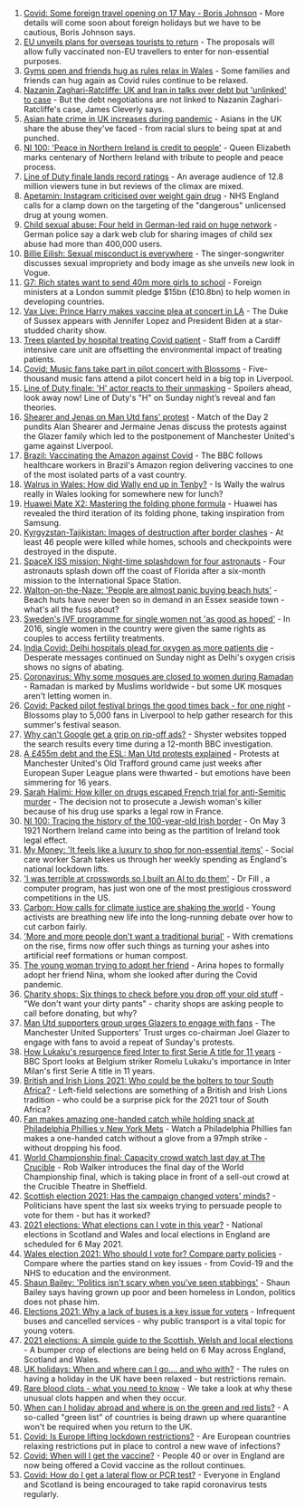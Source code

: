 1. [Covid: Some foreign travel opening on 17 May - Boris Johnson](https://www.bbc.co.uk/news/uk-56970260) - More details will come soon about foreign holidays but we have to be cautious, Boris Johnson says.
2. [EU unveils plans for overseas tourists to return](https://www.bbc.co.uk/news/world-europe-56970398) - The proposals will allow fully vaccinated non-EU travellers to enter for non-essential purposes.
3. [Gyms open and friends hug as rules relax in Wales](https://www.bbc.co.uk/news/uk-wales-56929301) - Some families and friends can hug again as Covid rules continue to be relaxed.
4. [Nazanin Zaghari-Ratcliffe: UK and Iran in talks over debt but 'unlinked' to case](https://www.bbc.co.uk/news/uk-56969519) - But the debt negotiations are not linked to Nazanin Zaghari-Ratcliffe's case, James Cleverly says.
5. [Asian hate crime in UK increases during pandemic](https://www.bbc.co.uk/news/uk-56937299) - Asians in the UK share the abuse they've faced - from racial slurs to being spat at and punched.
6. [NI 100: 'Peace in Northern Ireland is credit to people'](https://www.bbc.co.uk/news/uk-northern-ireland-56966270) - Queen Elizabeth marks centenary of Northern Ireland with tribute to people and peace process.
7. [Line of Duty finale lands record ratings](https://www.bbc.co.uk/news/entertainment-arts-56945425) - An average audience of 12.8 million viewers tune in but reviews of the climax are mixed.
8. [Apetamin: Instagram criticised over weight gain drug](https://www.bbc.co.uk/news/health-56930654) - NHS England calls for a clamp down on the targeting of the "dangerous" unlicensed drug at young women.
9. [Child sexual abuse: Four held in German-led raid on huge network](https://www.bbc.co.uk/news/world-europe-56969414) - German police say a dark web club for sharing images of child sex abuse had more than 400,000 users.
10. [Billie Eilish: Sexual misconduct is everywhere](https://www.bbc.co.uk/news/entertainment-arts-56969187) - The singer-songwriter discusses sexual impropriety and body image as she unveils new look in Vogue.
11. [G7: Rich states want to send 40m more girls to school](https://www.bbc.co.uk/news/uk-56965963) - Foreign ministers at a London summit pledge $15bn (£10.8bn) to help women in developing countries.
12. [Vax Live: Prince Harry makes vaccine plea at concert in LA](https://www.bbc.co.uk/news/world-us-canada-56969294) - The Duke of Sussex appears with Jennifer Lopez and President Biden at a star-studded charity show.
13. [Trees planted by hospital treating Covid patient](https://www.bbc.co.uk/news/science-environment-56944931) - Staff from a Cardiff intensive care unit are offsetting the environmental impact of treating patients.
14. [Covid: Music fans take part in pilot concert with Blossoms](https://www.bbc.co.uk/news/entertainment-arts-56971450) - Five-thousand music fans attend a pilot concert held in a big top in Liverpool.
15. [Line of Duty finale: 'H' actor reacts to their unmasking](https://www.bbc.co.uk/news/entertainment-arts-56968531) - Spoilers ahead, look away now! Line of Duty's "H" on Sunday night’s reveal and fan theories.
16. [Shearer and Jenas on Man Utd fans' protest](https://www.bbc.co.uk/sport/av/football/56967078) - Match of the Day 2 pundits Alan Shearer and Jermaine Jenas discuss the protests against the Glazer family which led to the postponement of Manchester United's game against Liverpool.
17. [Brazil: Vaccinating the Amazon against Covid](https://www.bbc.co.uk/news/world-latin-america-56949409) - The BBC follows healthcare workers in Brazil's Amazon region delivering vaccines to one of the most isolated parts of a vast country.
18. [Walrus in Wales: How did Wally end up in Tenby?](https://www.bbc.co.uk/news/uk-wales-56943032) - Is Wally the walrus really in Wales looking for somewhere new for lunch?
19. [Huawei Mate X2: Mastering the folding phone formula](https://www.bbc.co.uk/news/technology-56945791) - Huawei has revealed the third iteration of its folding phone, taking inspiration from Samsung.
20. [Kyrgyzstan-Tajikistan: Images of destruction after border clashes](https://www.bbc.co.uk/news/world-asia-56963998) - At least 46 people were killed while homes, schools and checkpoints were destroyed in the dispute.
21. [SpaceX ISS mission: Night-time splashdown for four astronauts](https://www.bbc.co.uk/news/world-56962932) - Four astronauts splash down off the coast of Florida after a six-month mission to the International Space Station.
22. [Walton-on-the-Naze: 'People are almost panic buying beach huts'](https://www.bbc.co.uk/news/uk-england-essex-56901720) - Beach huts have never been so in demand in an Essex seaside town - what's all the fuss about?
23. [Sweden's IVF programme for single women not 'as good as hoped'](https://www.bbc.co.uk/news/world-europe-56859427) - In 2016, single women in the country were given the same rights as couples to access fertility treatments.
24. [India Covid: Delhi hospitals plead for oxygen as more patients die](https://www.bbc.co.uk/news/world-asia-india-56940595) - Desperate messages continued on Sunday night as Delhi's oxygen crisis shows no signs of abating.
25. [Coronavirus: Why some mosques are closed to women during Ramadan](https://www.bbc.co.uk/news/uk-56937289) - Ramadan is marked by Muslims worldwide - but some UK mosques aren't letting women in.
26. [Covid: Packed pilot festival brings the good times back - for one night](https://www.bbc.co.uk/news/entertainment-arts-56962231) - Blossoms play to 5,000 fans in Liverpool to help gather research for this summer's festival season.
27. [Why can't Google get a grip on rip-off ads?](https://www.bbc.co.uk/news/technology-56886957) - Shyster websites topped the search results every time during a 12-month BBC investigation.
28. [A £455m debt and the ESL: Man Utd protests explained](https://www.bbc.co.uk/sport/football/56966096) - Protests at Manchester United's Old Trafford ground came just weeks after European Super League plans were thwarted - but emotions have been simmering for 16 years.
29. [Sarah Halimi: How killer on drugs escaped French trial for anti-Semitic murder](https://www.bbc.co.uk/news/world-europe-56929040) - The decision not to prosecute a Jewish woman's killer because of his drug use sparks a legal row in France.
30. [NI 100: Tracing the history of the 100-year-old Irish border](https://www.bbc.co.uk/news/uk-northern-ireland-56806404) - On May 3 1921 Northern Ireland came into being as the partition of Ireland took legal effect.
31. [My Money: 'It feels like a luxury to shop for non-essential items'](https://www.bbc.co.uk/news/business-56929552) - Social care worker Sarah takes us through her weekly spending as England's national lockdown lifts.
32. ['I was terrible at crosswords so I built an AI to do them'](https://www.bbc.co.uk/news/technology-56934716) - Dr Fill , a computer program, has just won one of the most prestigious crossword competitions in the US.
33. [Carbon: How calls for climate justice are shaking the world](https://www.bbc.co.uk/news/science-environment-56941979) - Young activists are breathing new life into the long-running debate over how to cut carbon fairly.
34. ['More and more people don't want a traditional burial'](https://www.bbc.co.uk/news/business-56926819) - With cremations on the rise, firms now offer such things as turning your ashes into artificial reef formations or human compost.
35. [The young woman trying to adopt her friend](https://www.bbc.co.uk/news/world-europe-56919234) - Arina hopes to formally adopt her friend Nina, whom she looked after during the Covid pandemic.
36. [Charity shops: Six things to check before you drop off your old stuff](https://www.bbc.co.uk/news/uk-56842698) - "We don't want your dirty pants" - charity shops are asking people to call before donating, but why?
37. [Man Utd supporters group urges Glazers to engage with fans](https://www.bbc.co.uk/sport/football/56969755) - The Manchester United Supporters' Trust urges co-chairman Joel Glazer to engage with fans to avoid a repeat of Sunday's protests.
38. [How Lukaku's resurgence fired Inter to first Serie A title for 11 years](https://www.bbc.co.uk/sport/football/56966749) - BBC Sport looks at Belgium striker Romelu Lukaku's importance in Inter Milan's first Serie A title in 11 years.
39. [British and Irish Lions 2021: Who could be the bolters to tour South Africa?](https://www.bbc.co.uk/sport/rugby-union/56964629) - Left-field selections are something of a British and Irish Lions tradition - who could be a surprise pick for the 2021 tour of South Africa?
40. [Fan makes amazing one-handed catch while holding snack at Philadelphia Phillies v New York Mets](https://www.bbc.co.uk/sport/av/baseball/56970789) - Watch a Philadelphia Phillies fan makes a one-handed catch without a glove from a 97mph strike - without dropping his food.
41. [World Championship final: Capacity crowd watch last day at The Crucible](https://www.bbc.co.uk/sport/av/snooker/56972305) - Rob Walker introduces the final day of the World Championship final, which is taking place in front of a sell-out crowd at the Crucible Theatre in Sheffield.
42. [Scottish election 2021: Has the campaign changed voters' minds?](https://www.bbc.co.uk/news/uk-scotland-scotland-politics-56969880) - Politicians have spent the last six weeks trying to persuade people to vote for them - but has it worked?
43. [2021 elections: What elections can I vote in this year?](https://www.bbc.co.uk/news/56129210) - National elections in Scotland and Wales and local elections in England are scheduled for 6 May 2021.
44. [Wales election 2021: Who should I vote for? Compare party policies](https://www.bbc.co.uk/news/uk-wales-politics-56499726) - Compare where the parties stand on key issues - from Covid-19 and the NHS to education and the environment.
45. [Shaun Bailey: 'Politics isn't scary when you've seen stabbings'](https://www.bbc.co.uk/news/uk-england-london-56913497) - Shaun Bailey says having grown up poor and been homeless in London, politics does not phase him.
46. [Elections 2021: Why a lack of buses is a key issue for voters](https://www.bbc.co.uk/news/uk-england-56827739) - Infrequent buses and cancelled services - why public transport is a vital topic for young voters.
47. [2021 elections: A simple guide to the Scottish, Welsh and local elections](https://www.bbc.co.uk/news/uk-politics-56286643) - A bumper crop of elections are being held on 6 May across England, Scotland and Wales.
48. [UK holidays: When and where can I go.... and who with?](https://www.bbc.co.uk/news/explainers-52646738) - The rules on having a holiday in the UK have been relaxed - but restrictions remain.
49. [Rare blood clots - what you need to know](https://www.bbc.co.uk/news/health-56674796) - We take a look at why these unusual clots happen and when they occur.
50. [When can I holiday abroad and where is on the green and red lists?](https://www.bbc.co.uk/news/explainers-52544307) - A so-called "green list" of countries is being drawn up where quarantine won't be required when you return to the UK.
51. [Covid: Is Europe lifting lockdown restrictions?](https://www.bbc.co.uk/news/explainers-53640249) - Are European countries relaxing restrictions put in place to control a new wave of infections?
52. [Covid: When will I get the vaccine?](https://www.bbc.co.uk/news/health-55045639) - People 40 or over in England are now being offered a Covid vaccine as the rollout continues.
53. [Covid: How do I get a lateral flow or PCR test?](https://www.bbc.co.uk/news/health-51943612) - Everyone in England and Scotland is being encouraged to take rapid coronavirus tests regularly.
